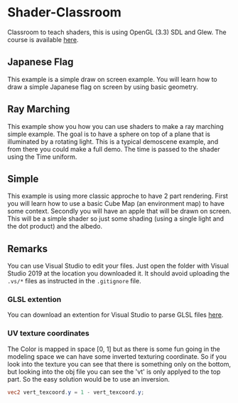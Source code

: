 # Shader-Classroom

Classroom to teach shaders, this is using OpenGL (3.3) SDL and Glew. The course 
is available 
[here](https://drive.google.com/drive/folders/1b6bY7fdPxs3LHLO13OZlNwwO73Ry0pzP?usp=sharing).

## Japanese Flag

This example is a simple draw on screen example. You will learn how to draw a
simple Japanese flag on screen by using basic geometry.

## Ray Marching

This example show you how you can use shaders to make a ray marching simple 
example. The goal is to have a sphere on top of a plane that is illuminated by
a rotating light. This is a typical demoscene example, and from there you could
make a full demo. The time is passed to the shader using the Time uniform.

## Simple

This example is using more classic approche to have 2 part rendering. First you
will learn how to use a basic Cube Map (an environment map) to have some 
context. Secondly you will have an apple that will be drawn on screen. This will
be a simple shader so just some shading (using a single light and the dot 
product) and the albedo.

## Remarks

You can use Visual Studio to edit your files. Just open the folder with Visual
Studio 2019 at the location you downloaded it. It should avoid uploading the 
```.vs/*``` files as instructed in the ```.gitignore``` file.

### GLSL extention

You can download an extention for Visual Studio to parse GLSL files 
[here](https://marketplace.visualstudio.com/items?itemName=DanielScherzer.GLSL).

### UV texture coordinates

The Color is mapped in space [0, 1] but as there is some fun going in the 
modeling space we can have some inverted texturing coordinate. So if you look
into the texture you can see that there is something only on the bottom, but 
looking into the obj file you can see the 'vt' is only applyed to the top part.
So the easy solution would be to use an inversion.

```glsl
vec2 vert_texcoord.y = 1 - vert_texcoord.y;
```
